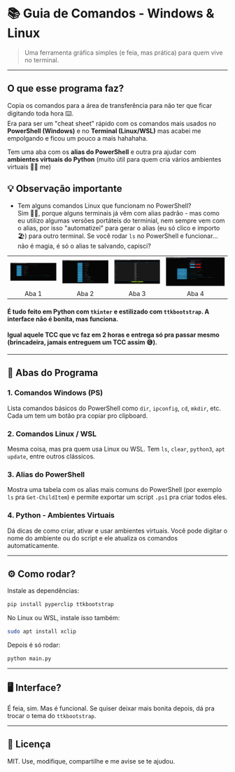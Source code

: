 # 📚 Guia de Comandos - Windows & Linux

> Uma ferramenta gráfica simples (e feia, mas prática) para quem vive no terminal.

---

## O que esse programa faz?

Copia os comandos para a área de transferência para não ter que ficar digitando toda hora ⌨️.  
Era para ser um "cheat sheet" rápido com os comandos mais usados no **PowerShell (Windows)** e no **Terminal (Linux/WSL)** mas acabei me empolgando e ficou um pouco a mais hahahaha. 

Tem uma aba com os **alias do PowerShell** e outra pra ajudar com **ambientes virtuais do Python** (muito útil para quem cria vários ambientes virtuais ✋🏾 me)

## 💡 Observação importante

 * Tem alguns comandos Linux que funcionam no PowerShell?  
   Sim 👍🏾, porque alguns terminais já vêm com alias padrão - mas como eu utilizo algumas versões portáteis do terminial, nem sempre vem com o alias, por isso "automatizei" para gerar o alias (eu só clico e importo 🏖️) para outro terminal. Se você rodar `ls` no PowerShell e funcionar... não é magia, é só o alias te salvando, capisci?

<table>
  <tr>
    <td><img src="Images/Aba1.png" alt="Aba 1" width="300"></td>
    <td><img src="Images/Aba2.png" alt="Aba 2" width="300"></td>
    <td><img src="Images/Aba3.png" alt="Aba 3" width="300"></td>
    <td><img src="Images/Aba4.png" alt="Aba 4" width="400"></td>
  </tr>
  <tr>
    <td style="text-align: center;"> Aba 1</td>
    <td style="text-align: center;"> Aba 2</td>
    <td style="text-align: center;"> Aba 3</td>
    <td style="text-align: center;"> Aba 4 </td>
  </tr>
</table> 

#### É tudo feito em Python com `tkinter` e estilizado com `ttkbootstrap`. A interface não é bonita, mas funciona. 
#### Igual aquele TCC que vc faz em 2 horas e entrega só pra passar mesmo (brincadeira, jamais entreguem um TCC assim 😅). 
---

## 🧩 Abas do Programa

### 1. **Comandos Windows (PS)**  
Lista comandos básicos do PowerShell como `dir`, `ipconfig`, `cd`, `mkdir`, etc. Cada um tem um botão pra copiar pro clipboard.

### 2. **Comandos Linux / WSL**  
Mesma coisa, mas pra quem usa Linux ou WSL. Tem `ls`, `clear`, `python3`, `apt update`, entre outros clássicos.

### 3. **Alias do PowerShell**  
Mostra uma tabela com os alias mais comuns do PowerShell (por exemplo `ls` pra `Get-ChildItem`) e permite exportar um script `.ps1` pra criar todos eles.

### 4. **Python - Ambientes Virtuais**  
Dá dicas de como criar, ativar e usar ambientes virtuais. Você pode digitar o nome do ambiente ou do script e ele atualiza os comandos automaticamente.

---

## ⚙️ Como rodar?

Instale as dependências:

```bash
pip install pyperclip ttkbootstrap
```

No Linux ou WSL, instale isso também:

```bash
sudo apt install xclip
```

Depois é só rodar:

```bash
python main.py
```

---

## 🖥️ Interface?

É feia, sim. Mas é funcional. Se quiser deixar mais bonita depois, dá pra trocar o tema do `ttkbootstrap`.

---

## 📄 Licença

MIT. Use, modifique, compartilhe e me avise se te ajudou.
